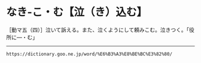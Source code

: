 # なき‐こ・む【泣（き）込む】

［動マ五（四）］泣いて訴える。また、泣くようにして頼みこむ。泣きつく。「役所に―・む」

---
`https://dictionary.goo.ne.jp/word/%E6%B3%A3%E8%BE%BC%E3%82%80/`